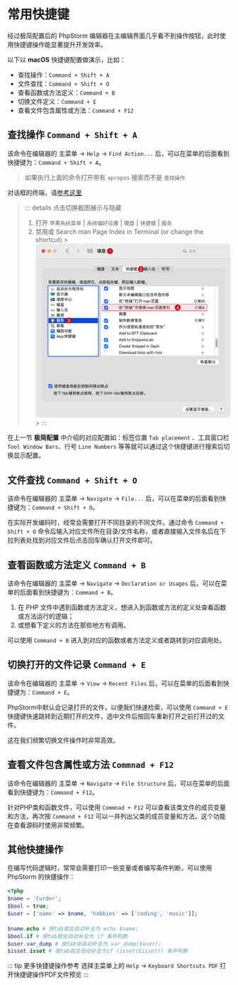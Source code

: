 # 常用快捷键

经过极简配置后的 PhpStorm 编辑器在主编辑界面几乎看不到操作按钮，此时使用快捷键操作能显著提升开发效率。

以下以 **macOS** 快捷键配置做演示，比如：

- 查找操作：`Command + Shift + A`
- 文件查找：`Command + Shift + O`
- 查看函数或方法定义：`Command + B`
- 切换文件定义：`Command + E`
- 查看文件包含属性或方法：`Command + F12`

## 查找操作 `Command + Shift + A`

该命令在编辑器的 主菜单 -> `Help` -> `Find Action...` 后，可以在菜单的后面看到快捷键为：`Command + Shift + A`。

> 如果执行上面的命令打开带有 `apropos` 搜索而不是 `查找操作`
>
对话框的终端，请[参考这里](https://intellij-support.jetbrains.com/hc/en-us/articles/360005137400-Cmd-Shift-A-hotkey-opens-Terminal-with-apropos-search-instead-of-the-Find-Action-dialog)
> 
> :::  details 点击切换截图展示与隐藏
> 1. 打开 `苹果系统菜单` | `系统偏好设置` | `键盘` | `快捷键` | `服务`
> 2. 禁用或 Search man Page Index in Terminal (or change the shortcut)
     > ![](./images/some-important-keybindings/close-search-man-page-index-in-terminal.png)
     > :::

在上一节 **极简配置** 中介绍的对应配置如：标签位置 `Tab placement` 、工具窗口栏 `Tool Window Bars`、行号 `Line Numbers`
等等就可以通过这个快捷键进行搜索后切换显示配置。

## 文件查找 `Command + Shift + O`

该命令在编辑器的 主菜单 -> `Navigate` -> `File...` 后，可以在菜单的后面看到快捷键为：`Command + Shift + O`。

在实际开发编码时，经常会需要打开不同目录的不同文件。通过命令 `Command + Shift + O`
命令后输入对应文件所在目录/文件名称，或者直接输入文件名后在下拉列表处找到对应文件后点击回车确认打开文件即可。

## 查看函数或方法定义 `Command + B`

该命令在编辑器的 主菜单 -> `Navigate` -> `Declaration or Usages` 后，可以在菜单的后面看到快捷键为：`Command + B`。

1. 在 PHP 文件中遇到函数或方法定义，想进入到函数或方法的定义处查看函数或方法运行的逻辑；
2. 或想看下定义的方法在那些地方有调用。

可以使用 `Command + B` 进入到对应的函数或者方法定义或者跳转到对应调用处。

## 切换打开的文件记录 `Command + E`

该命令在编辑器的 主菜单 -> `View` -> `Recent Files` 后，可以在菜单的后面看到快捷键为：`Command + E`。

PhpStorm中默认会记录打开的文件，以便我们快速检索，可以使用 `Command + E` 快捷键快速跳转到近期打开的文件，选中文件后按回车重新打开之前打开过的文件。

这在我们频繁切换文件操作时非常高效。

## 查看文件包含属性或方法 `Commnad + F12`

该命令在编辑器的 主菜单 -> `Navigate` -> `File Structure` 后，可以在菜单的后面看到快捷键为：`Command + F12`。

针对PHP类和函数文件，可以使用 `Commnad + F12` 可以查看该类文件的成员变量和方法，再次按 `Command + F12`
可以一并列出父类的成员变量和方法。这个功能在查看源码时使用非常频繁。

## 其他快捷操作

在编写代码逻辑时，常常会需要打印一些变量或者编写条件判断，可以使用 PhpStorm 的快捷操作：

```php
<?php
$name = 'Curder';
$bool = true;
$user = ['name' => $name, 'hobbies' => ['coding', 'music']];

$name.echo # 按tab就会自动补全为 echo $name;
$bool.if # 按tab就会自动补全为 if 条件判断
$user.var_dump # 按tab会自动补全为 var_dump($user);
$isset.isset # 按tab就会自动补全为if (isset($isset)) 条件判断
```

::: tip 更多快捷键操作参考
选择主菜单上的 `Help` -> `Keyboard Shortcuts PDF` 打开快捷键操作PDF文件预览
:::
